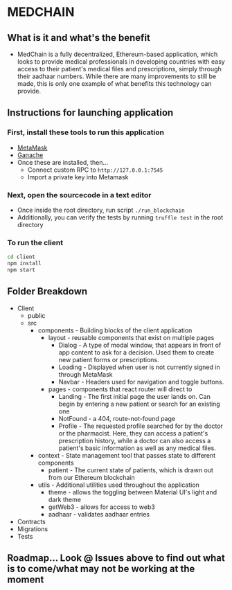 # MEDCHAIN

## What is it and what's the benefit

- MedChain is a fully decentralized, Ethereum-based application, which looks to provide medical professionals in developing countries with easy access to their patient's medical files and prescriptions, simply through their aadhaar numbers. While there are many improvements to still be made, this is only one example of what benefits this technology can provide.

## Instructions for launching application

### First, install these tools to run this application

- [MetaMask](https://metamask.io/)
- [Ganache](https://www.trufflesuite.com/ganache)
- Once these are installed, then...
  - Connect custom RPC to `http://127.0.0.1:7545`
  - Import a private key into Metamask

### Next, open the sourcecode in a text editor

- Once inside the root directory, run script `./run_blockchain`
- Additionally, you can verify the tests by running `truffle test` in the root directory

### To run the client

~~~~bash
cd client
npm install
npm start
~~~~

## Folder Breakdown

- Client
  - public
  - src
    - components - Building blocks of the client application
      - layout - reusable components that exist on multiple pages
        - Dialog - A type of modal window, that appears in front of app content to ask for a decision. Used them to create new patient forms or prescriptions.
        - Loading - Displayed when user is not currently signed in through MetaMask
        - Navbar - Headers used for navigation and toggle buttons.
      - pages - components that react router will direct to
        - Landing - The first initial page the user lands on. Can begin by entering a new patient or search for an existing one
        - NotFound - a 404, route-not-found page
        - Profile - The requested profile searched for by the doctor or the pharmacist. Here, they can access a patient's prescription history, while a doctor can also access a patient's basic information as well as any medical files.
    - context - State management tool that passes state to different components
      - patient - The current state of patients, which is drawn out from our Ethereum blockchain
    - utils - Additional utilities used throughout the application
      - theme - allows the toggling between Material UI's light and dark theme
      - getWeb3 - allows for access to web3
      - aadhaar - validates aadhaar entries
- Contracts
- Migrations
- Tests

## Roadmap... Look @ Issues above to find out what is to come/what may not be working at the moment
